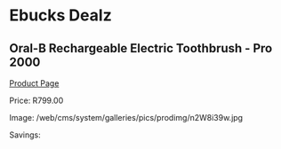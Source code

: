 
# Ebucks Dealz
## Oral-B Rechargeable Electric Toothbrush - Pro 2000
[Product Page](https://www.ebucks.com/web/shop/productSelected.do?prodId=721748234&catId=908594260)

Price: R799.00

Image: /web/cms/system/galleries/pics/prodimg/n2W8i39w.jpg

Savings: 


	